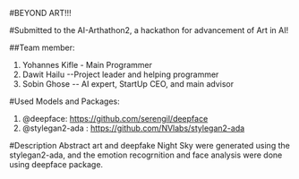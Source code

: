 #BEYOND ART!!!

#Submitted to the AI-Arthathon2, a hackathon for advancement of Art in AI!

##Team member: 
1. Yohannes Kifle - Main Programmer
2. Dawit Hailu --Project leader and helping programmer
3. Sobin Ghose -- AI expert, StartUp CEO, and main advisor

#Used Models and Packages:
1. @deepface: https://github.com/serengil/deepface
2. @stylegan2-ada : https://github.com/NVlabs/stylegan2-ada

#Description
Abstract art and deepfake Night Sky were generated using the stylegan2-ada, and the emotion recogrnition and face analysis were done using deepface package. 

